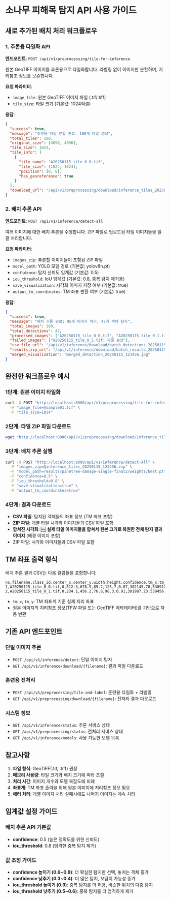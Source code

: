 # 소나무 피해목 탐지 API 사용 가이드

## 새로 추가된 배치 처리 워크플로우

### 1. 추론용 타일화 API

**엔드포인트**: `POST /api/v1/preprocessing/tile-for-inference`

원본 GeoTIFF 이미지를 추론용으로 타일화합니다. 라벨링 없이 이미지만 분할하며, 지리참조 정보를 보존합니다.

**요청 파라미터**:
- `image_file`: 원본 GeoTIFF 이미지 파일 (.tif/.tiff)
- `tile_size`: 타일 크기 (기본값: 1024픽셀)

**응답**:
```json
{
  "success": true,
  "message": "추론용 타일 분할 완료: 100개 타일 생성",
  "total_tiles": 100,
  "original_size": [4096, 4096],
  "tile_size": 1024,
  "tile_info": [
    {
      "tile_name": "A20250115_tile_0_0.tif",
      "tile_size": [1024, 1024],
      "position": [0, 0],
      "has_georeference": true
    }
  ],
  "download_url": "/api/v1/preprocessing/download/inference_tiles_20250115_123456.zip"
}
```

### 2. 배치 추론 API

**엔드포인트**: `POST /api/v1/inference/detect-all`

여러 이미지에 대한 배치 추론을 수행합니다. ZIP 파일로 업로드된 타일 이미지들을 일괄 처리합니다.

**요청 파라미터**:
- `images_zip`: 추론할 이미지들이 포함된 ZIP 파일
- `model_path`: YOLO 모델 경로 (기본값: yolov8n.pt)
- `confidence`: 탐지 신뢰도 임계값 (기본값: 0.5)
- `iou_threshold`: IoU 임계값 (기본값: 0.8, 중복 탐지 제거용)
- `save_visualization`: 시각화 이미지 저장 여부 (기본값: true)
- `output_tm_coordinates`: TM 좌표 변환 여부 (기본값: true)

**응답**:
```json
{
  "success": true,
  "message": "배치 추론 완료: 95개 이미지 처리, 47개 객체 탐지",
  "total_images": 100,
  "total_detections": 47,
  "processed_images": ["A20250115_tile_0_0.tif", "A20250115_tile_0_1.tif"],
  "failed_images": ["A20250115_tile_0_5.tif: 파일 손상"],
  "csv_file_url": "/api/v1/inference/download/batch_detections_20250115_123456.csv",
  "results_zip_url": "/api/v1/inference/download/batch_results_20250115_123456.zip",
  "merged_visualization": "merged_detection_20250115_123456.jpg"
}
```

## 완전한 워크플로우 예시

### 1단계: 원본 이미지 타일화
```bash
curl -X POST "http://localhost:8000/api/v1/preprocessing/tile-for-inference" \
  -F "image_file=@sample01.tif" \
  -F "tile_size=1024"
```

### 2단계: 타일 ZIP 파일 다운로드
```bash
wget "http://localhost:8000/api/v1/preprocessing/download/inference_tiles_20250115_123456.zip"
```

### 3단계: 배치 추론 실행
```bash
curl -X POST "http://localhost:8000/api/v1/inference/detect-all" \
  -F "images_zip=@inference_tiles_20250115_123456.zip" \
  -F "model_path=results/pinetree-damage-single-final2/weights/best.pt" \
  -F "confidence=0.5" \
  -F "iou_threshold=0.8" \
  -F "save_visualization=true" \
  -F "output_tm_coordinates=true"
```

### 4단계: 결과 다운로드
- **CSV 파일**: 탐지된 객체들의 좌표 정보 (TM 좌표 포함)
- **ZIP 파일**: 개별 타일 시각화 이미지들과 CSV 파일 포함
- **합쳐진 시각화**: 🆕 **실제 타일 이미지들을 합쳐서 원본 크기로 복원한 전체 탐지 결과 이미지** (배경 이미지 포함)
- ZIP 파일: 시각화 이미지들과 CSV 파일 포함

## TM 좌표 출력 형식

배치 추론 결과 CSV는 다음 컬럼들을 포함합니다:

```csv
no,filename,class_id,center_x,center_y,width,height,confidence,tm_x,tm_y
1,A20250115_tile_0_0.tif,0,512.3,678.9,89.2,125.7,0.87,302145.78,538912.34
2,A20250115_tile_0_1.tif,0,234.1,456.2,76.8,98.3,0.91,301987.23,539456.12
```

- `tm_x`, `tm_y`: TM 좌표계 기준 실제 지리 좌표
- 원본 이미지의 지리참조 정보(TFW 파일 또는 GeoTIFF 메타데이터)를 기반으로 자동 변환

## 기존 API 엔드포인트

### 단일 이미지 추론
- `POST /api/v1/inference/detect`: 단일 이미지 탐지
- `GET /api/v1/inference/download/{filename}`: 결과 파일 다운로드

### 훈련용 전처리
- `POST /api/v1/preprocessing/tile-and-label`: 훈련용 타일화 + 라벨링
- `GET /api/v1/preprocessing/download/{filename}`: 전처리 결과 다운로드

### 시스템 정보
- `GET /api/v1/inference/status`: 추론 서비스 상태
- `GET /api/v1/preprocessing/status`: 전처리 서비스 상태
- `GET /api/v1/inference/models`: 사용 가능한 모델 목록

## 참고사항

1. **파일 형식**: GeoTIFF(.tif, .tiff) 권장
2. **메모리 사용량**: 타일 크기와 배치 크기에 따라 조절
3. **처리 시간**: 이미지 개수와 모델 복잡도에 비례
4. **좌표계**: TM 좌표 출력을 위해 원본 이미지에 지리참조 정보 필요
5. **에러 처리**: 개별 이미지 처리 실패시에도 나머지 이미지는 계속 처리

## 임계값 설정 가이드

### 배치 추론 API 기본값
- **confidence**: 0.5 (높은 정확도를 위한 신뢰도)
- **iou_threshold**: 0.8 (엄격한 중복 탐지 제거)

### 값 조정 가이드
- **confidence 높이기 (0.6~0.8)**: 더 확실한 탐지만 선택, 놓치는 객체 증가
- **confidence 낮추기 (0.3~0.4)**: 더 많은 탐지, 오탐지 가능성 증가
- **iou_threshold 높이기 (0.9)**: 중복 탐지를 더 허용, 비슷한 위치의 다중 탐지
- **iou_threshold 낮추기 (0.5~0.6)**: 중복 탐지를 더 엄격하게 제거
